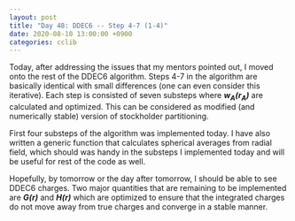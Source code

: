 ```yaml
---
layout: post
title: "Day 48: DDEC6 -- Step 4-7 (1-4)"
date: 2020-08-10 13:00:00 +0900
categories: cclib
---
```


Today, after addressing the issues that my mentors pointed out, I moved onto the rest of the DDEC6 algorithm. Steps 4-7 in the algorithm are basically identical with small differences (one can even consider this iterative). Each step is consisted of seven substeps where ***w<sub>A</sub>(r<sub>A</sub>)*** are calculated and optimized. This can be considered as modified (and numerically stable) version of stockholder partitioning.

First four substeps of the algorithm was implemented today. I have also written a generic function that calculates spherical averages from radial field, which should was handy in the substeps I implemented today and will be useful for rest of the code as well.

Hopefully, by tomorrow or the day after tomorrow, I should be able to see DDEC6 charges. Two major quantities that are remaining to be implemented are ***G(r\)*** and ***H(r\)*** which are optimized to ensure that the integrated charges do not move away from true charges and converge in a stable manner.


